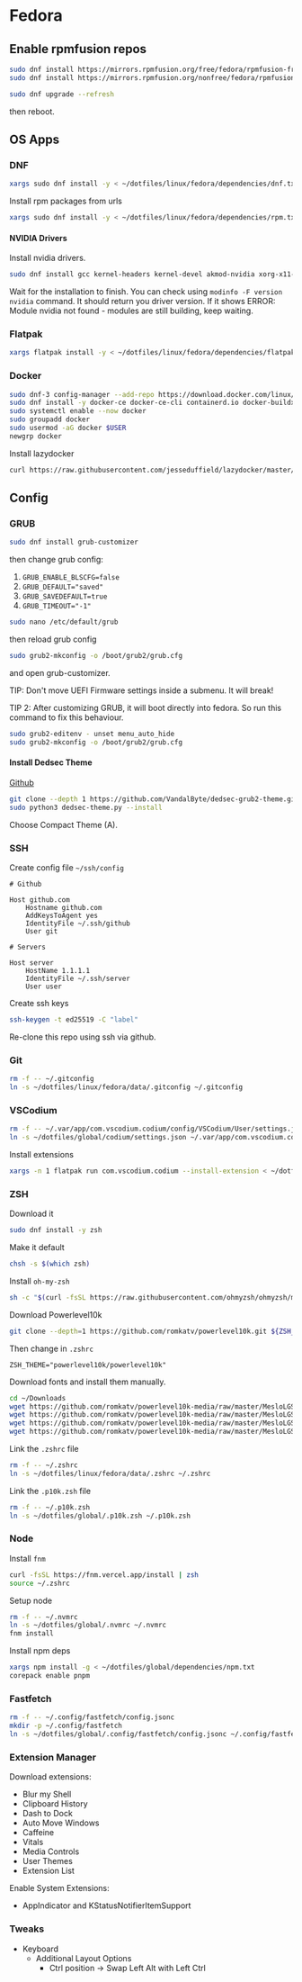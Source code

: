 # Fedora

## Enable rpmfusion repos

```bash
sudo dnf install https://mirrors.rpmfusion.org/free/fedora/rpmfusion-free-release-$(rpm -E %fedora).noarch.rpm
sudo dnf install https://mirrors.rpmfusion.org/nonfree/fedora/rpmfusion-nonfree-release-$(rpm -E %fedora).noarch.rpm
```

```bash
sudo dnf upgrade --refresh
```

then reboot.

## OS Apps

### DNF

```bash
xargs sudo dnf install -y < ~/dotfiles/linux/fedora/dependencies/dnf.txt
```

Install rpm packages from urls

```bash
xargs sudo dnf install -y < ~/dotfiles/linux/fedora/dependencies/rpm.txt
```

#### NVIDIA Drivers

Install nvidia drivers.

```bash
sudo dnf install gcc kernel-headers kernel-devel akmod-nvidia xorg-x11-drv-nvidia xorg-x11-drv-nvidia-libs xorg-x11-drv-nvidia-libs.i686
```

Wait for the installation to finish. You can check using `modinfo -F version nvidia` command.
It should return you driver version. If it shows ERROR: Module nvidia not found - modules are still building, keep waiting.

### Flatpak

```bash
xargs flatpak install -y < ~/dotfiles/linux/fedora/dependencies/flatpak.txt
```

### Docker

```bash
sudo dnf-3 config-manager --add-repo https://download.docker.com/linux/fedora/docker-ce.repo
sudo dnf install -y docker-ce docker-ce-cli containerd.io docker-buildx-plugin docker-compose-plugin
sudo systemctl enable --now docker
sudo groupadd docker
sudo usermod -aG docker $USER
newgrp docker
```

Install lazydocker

```bash
curl https://raw.githubusercontent.com/jesseduffield/lazydocker/master/scripts/install_update_linux.sh | zsh
```

## Config

### GRUB

```bash
sudo dnf install grub-customizer
```

then change grub config:

1. `GRUB_ENABLE_BLSCFG=false`
2. `GRUB_DEFAULT="saved"`
3. `GRUB_SAVEDEFAULT=true`
4. `GRUB_TIMEOUT="-1"`

```bash
sudo nano /etc/default/grub
```

then reload grub config

```bash
sudo grub2-mkconfig -o /boot/grub2/grub.cfg
```

and open grub-customizer.

TIP: Don't move UEFI Firmware settings inside a submenu. It will break!

TIP 2: After customizing GRUB, it will boot directly into fedora. So run this command to fix this behaviour.

```bash
sudo grub2-editenv - unset menu_auto_hide
sudo grub2-mkconfig -o /boot/grub2/grub.cfg
```

#### Install Dedsec Theme

[Github](https://github.com/VandalByte/dedsec-grub2-theme/tree/main)

```bash
git clone --depth 1 https://github.com/VandalByte/dedsec-grub2-theme.git && cd dedsec-grub2-theme
sudo python3 dedsec-theme.py --install
```

Choose Compact Theme (A).

### SSH

Create config file `~/ssh/config`

```
# Github

Host github.com
	Hostname github.com
	AddKeysToAgent yes
	IdentityFile ~/.ssh/github
	User git

# Servers

Host server
	HostName 1.1.1.1
	IdentityFile ~/.ssh/server
	User user

```

Create ssh keys

```bash
ssh-keygen -t ed25519 -C "label"
```

Re-clone this repo using ssh via github.

### Git

```bash
rm -f -- ~/.gitconfig
ln -s ~/dotfiles/linux/fedora/data/.gitconfig ~/.gitconfig
```

### VSCodium

```bash
rm -f -- ~/.var/app/com.vscodium.codium/config/VSCodium/User/settings.json
ln -s ~/dotfiles/global/codium/settings.json ~/.var/app/com.vscodium.codium/config/VSCodium/User/settings.json
```

Install extensions

```bash
xargs -n 1 flatpak run com.vscodium.codium --install-extension < ~/dotfiles/global/codium/extensions.txt
```

### ZSH

Download it

```bash
sudo dnf install -y zsh
```

Make it default

```bash
chsh -s $(which zsh)
```

Install `oh-my-zsh`

```bash
sh -c "$(curl -fsSL https://raw.githubusercontent.com/ohmyzsh/ohmyzsh/master/tools/install.sh)"
```

Download Powerlevel10k

```bash
git clone --depth=1 https://github.com/romkatv/powerlevel10k.git ${ZSH_CUSTOM:-$HOME/.oh-my-zsh/custom}/themes/powerlevel10k
```

Then change in `.zshrc`

```
ZSH_THEME="powerlevel10k/powerlevel10k"
```

Download fonts and install them manually.

```bash
cd ~/Downloads
wget https://github.com/romkatv/powerlevel10k-media/raw/master/MesloLGS%20NF%20Regular.ttf
wget https://github.com/romkatv/powerlevel10k-media/raw/master/MesloLGS%20NF%20Bold.ttf
wget https://github.com/romkatv/powerlevel10k-media/raw/master/MesloLGS%20NF%20Italic.ttf
wget https://github.com/romkatv/powerlevel10k-media/raw/master/MesloLGS%20NF%20Bold%20Italic.ttf
```

Link the `.zshrc` file

```bash
rm -f -- ~/.zshrc
ln -s ~/dotfiles/linux/fedora/data/.zshrc ~/.zshrc
```

Link the `.p10k.zsh` file

```bash
rm -f -- ~/.p10k.zsh
ln -s ~/dotfiles/global/.p10k.zsh ~/.p10k.zsh
```

### Node

Install `fnm`

```bash
curl -fsSL https://fnm.vercel.app/install | zsh
source ~/.zshrc
```

Setup node

```bash
rm -f -- ~/.nvmrc
ln -s ~/dotfiles/global/.nvmrc ~/.nvmrc
fnm install
```

Install npm deps

```bash
xargs npm install -g < ~/dotfiles/global/dependencies/npm.txt
corepack enable pnpm
```

### Fastfetch

```bash
rm -f -- ~/.config/fastfetch/config.jsonc
mkdir -p ~/.config/fastfetch
ln -s ~/dotfiles/global/.config/fastfetch/config.jsonc ~/.config/fastfetch/config.jsonc
```

### Extension Manager

Download extensions:

- Blur my Shell
- Clipboard History
- Dash to Dock
- Auto Move Windows
- Caffeine
- Vitals
- Media Controls
- User Themes
- Extension List

Enable System Extensions:

- AppIndicator and KStatusNotifierItemSupport

### Tweaks

- Keyboard
	- Additional Layout Options
		- Ctrl position -> Swap Left Alt with Left Ctrl